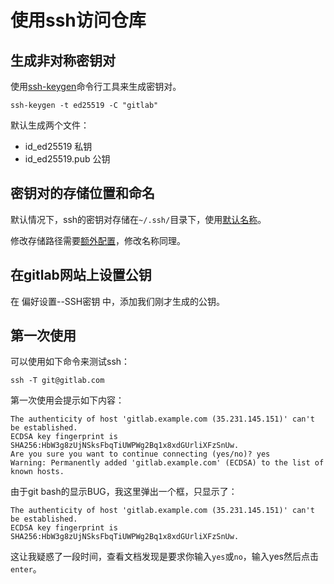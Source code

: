 # 使用ssh访问仓库

## 生成非对称密钥对

使用[ssh-keygen](https://docs.gitlab.com/ee/user/ssh.html#generate-an-ssh-key-pair)命令行工具来生成密钥对。

```
ssh-keygen -t ed25519 -C "gitlab"
```

默认生成两个文件：

- id_ed25519 私钥
- id_ed25519.pub 公钥
## 密钥对的存储位置和命名

默认情况下，ssh的密钥对存储在`~/.ssh/`目录下，使用[默认名称](https://docs.gitlab.com/ee/user/ssh.html#see-if-you-have-an-existing-ssh-key-pair)。

修改存储路径需要[额外配置](https://docs.gitlab.com/ee/user/ssh.html#configure-ssh-to-point-to-a-different-directory)，修改名称同理。

## 在gitlab网站上设置公钥

在 偏好设置--SSH密钥 中，添加我们刚才生成的公钥。

## 第一次使用

可以使用如下命令来测试ssh：

```
ssh -T git@gitlab.com
```

第一次使用会提示如下内容：

```
The authenticity of host 'gitlab.example.com (35.231.145.151)' can't be established.
ECDSA key fingerprint is SHA256:HbW3g8zUjNSksFbqTiUWPWg2Bq1x8xdGUrliXFzSnUw.
Are you sure you want to continue connecting (yes/no)? yes
Warning: Permanently added 'gitlab.example.com' (ECDSA) to the list of known hosts.
```

由于git bash的显示BUG，我这里弹出一个框，只显示了：

```
The authenticity of host 'gitlab.example.com (35.231.145.151)' can't be established.
ECDSA key fingerprint is SHA256:HbW3g8zUjNSksFbqTiUWPWg2Bq1x8xdGUrliXFzSnUw.
```

这让我疑惑了一段时间，查看文档发现是要求你输入`yes`或`no`，输入yes然后点击`enter`。

